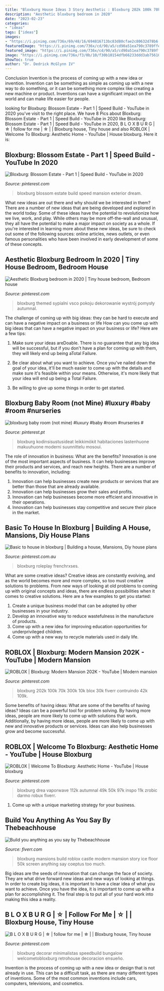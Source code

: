 ```yaml
---
title: "Bloxburg House Ideas 3 Story Aesthetic : Bloxburg 202k 100k 70k 300k 10k Blox 30k Fiverr Contruindo 42k 109k"
description: "Aesthetic bloxburg bedroom in 2020"
date: "2023-02-23"
categories:
- "ideas"
tags: ["ideas"]
images:
- "https://i.pinimg.com/736x/69/48/16/694816713bc83d80cfae2c80632d78b6.jpg"
featuredImage: "https://i.pinimg.com/736x/cd/90/a5/cd90a51ea790c3789ffe6db5ff616cfb.jpg"
featured_image: "https://i.pinimg.com/736x/cd/90/a5/cd90a51ea790c3789ffe6db5ff616cfb.jpg"
image: "https://i.pinimg.com/736x/f3/0b/10/f30b10154dfb66233ddd3ab7561094fe.jpg"
ShowToc: true
author: "Dr. Dedrick McGlynn IV"
---
```



Conclusion
Invention is the process of coming up with a new idea or invention. Invention can be something as simple as coming up with a new way to do something, or it can be something more complex like creating a new machine or product. Inventions can have a significant impact on the world and can make life easier for people.

	

		
looking for Bloxburg: Blossom Estate - Part 1 | Speed Build - YouTube in 2020 you've visit to the right place. We have 8 Pics about Bloxburg: Blossom Estate - Part 1 | Speed Build - YouTube in 2020 like Bloxburg: Blossom Estate - Part 1 | Speed Build - YouTube in 2020, B L O X B U R G | ☆ | follow for me | ☆ | | Bloxburg house, Tiny house and also ROBLOX | Welcome To Bloxburg: Aesthetic Home - YouTube | House bloxburg. Here it is:
		
    
## Bloxburg: Blossom Estate - Part 1 | Speed Build - YouTube In 2020

<img loading=lazy src="https://i.pinimg.com/736x/2c/15/c6/2c15c6c856b991deb055b0982eff8ec5.jpg" onerror="this.onerror=null;this.src='https://tse3.mm.bing.net/th?id=OIP.YOlD1A-ARrTzxePwS6APtgHaEK&amp;pid=15.1';" alt="Bloxburg: Blossom Estate - Part 1 | Speed Build - YouTube in 2020">

_Source: pinterest.com_

>bloxburg blossom estate build speed mansion exterior dream. 

	

What new ideas are out there and why should we be interested in them?
There are a number of new ideas that are being developed and explored in the world today. Some of these ideas have the potential to revolutionize how we live, work, and play. While others may be more off-the-wall and unusual, they all have the potential to make a major impact on society as a whole. If you're interested in learning more about these new ideas, be sure to check out some of the following sources: online articles, news outlets, or even famous personalities who have been involved in early development of some of these concepts.

    
## Aesthetic Bloxburg Bedroom In 2020 | Tiny House Bedroom, Bedroom House

<img loading=lazy src="https://i.pinimg.com/736x/f3/0b/10/f30b10154dfb66233ddd3ab7561094fe.jpg" onerror="this.onerror=null;this.src='https://tse2.mm.bing.net/th?id=OIP.SI3Q3ylyCx-7ZYqUCbPIXgHaI8&amp;pid=15.1';" alt="Aesthetic Bloxburg bedroom in 2020 | Tiny house bedroom, Bedroom house">

_Source: pinterest.com_

>bloxburg themed sypialni vsco pokoju dekorowanie wystrój pomysły autumnal. 

	

The challenge of coming up with big ideas: they can be hard to execute and can have a negative impact on a business or life
How can you come up with big ideas that can have a negative impact on your business or life? Here are a few tips: 
1. Make sure your ideas areDoable. There is no guarantee that any big idea will be successful, but if you don't have a plan for coming up with them, they will likely end up being aTotal Failure. 

2. Be clear about what you want to achieve. Once you've nailed down the goal of your idea, it'll be much easier to come up with the details and make sure it's feasible within your means. Otherwise, it's more likely that your idea will end up being a Total Failure. 

3. Be willing to give up some things in order to get started.

    
## Bloxburg Baby Room (not Mine) #luxury #baby #room #nurseries #

<img loading=lazy src="https://i.pinimg.com/736x/25/2d/4a/252d4ad7c69f03bb94134717d0c510ba.jpg" onerror="this.onerror=null;this.src='https://tse2.mm.bing.net/th?id=OIP.OP0AT-V5M1yW7dS0mFOJoAHaF3&amp;pid=15.1';" alt="bloxburg baby room (not mine) #luxury #baby #room #nurseries #">

_Source: pinterest.pt_

>bloxburg kodinsisustusideat leikkimökit habitaciones lastenhuone makuuhuone moderni suunnittelu mosoui. 

	

The role of innovation in business: What are the benefits?
Innovation is one of the most important aspects of business. It can help businesses improve their products and services, and reach new heights. There are a number of benefits to innovation, including: 
1. Innovation can help businesses create new products or services that are better than those that are already available. 
2. Innovation can help businesses grow their sales and profits. 
3. Innovation can help businesses become more efficient and innovative in their operations. 
4. Innovation can help businesses stay competitive and secure their place in the market.

    
## Basic To House In Bloxburg | Building A House, Mansions, Diy House Plans

<img loading=lazy src="https://i.pinimg.com/736x/69/48/16/694816713bc83d80cfae2c80632d78b6.jpg" onerror="this.onerror=null;this.src='https://tse2.mm.bing.net/th?id=OIP.bI0W3_4cf2MBivnPw4P3UwHaEK&amp;pid=15.1';" alt="Basic to house in bloxburg | Building a house, Mansions, Diy house plans">

_Source: pinterest.com.au_

>bloxburg roleplay frenchrxses. 

	

What are some creative ideas?
Creative ideas are constantly evolving, and as the world becomes more and more complex, so too must creative solutions to problems. From new ways of looking at old problems to coming up with original concepts and ideas, there are endless possibilities when it comes to creative solutions. Here are a few examples to get you started:
1. Create a unique business model that can be adopted by other businesses in your industry.
2. Develop an innovative way to reduce wastefulness in the manufacture of products.
3. Come up with a new idea for improving education opportunities for underprivileged children.
4. Come up with a new way to recycle materials used in daily life.

    
## ROBLOX | Bloxburg: Modern Mansion 202K - YouTube | Modern Mansion

<img loading=lazy src="https://i.pinimg.com/736x/d1/5f/dc/d15fdcd3497e0d497e54a6d5f6ed91e4.jpg" onerror="this.onerror=null;this.src='https://tse1.mm.bing.net/th?id=OIP.UNjZy1CEq98EeZ7JD3D1GQHaFj&amp;pid=15.1';" alt="ROBLOX | Bloxburg: Modern Mansion 202K - YouTube | Modern mansion">

_Source: pinterest.com_

>bloxburg 202k 100k 70k 300k 10k blox 30k fiverr contruindo 42k 109k. 

	

Some benefits of having ideas: What are some of the benefits of having ideas?
Ideas can be a powerful tool for problem solving. By having more ideas, people are more likely to come up with solutions that work. Additionally, by having more ideas, people are more likely to come up with new and innovative products or services. Ideas can also help businesses grow and become successful.

    
## ROBLOX | Welcome To Bloxburg: Aesthetic Home - YouTube | House Bloxburg

<img loading=lazy src="https://i.pinimg.com/736x/3d/52/3f/3d523f0681840a772f968ccdeeb3221e.jpg" onerror="this.onerror=null;this.src='https://tse2.mm.bing.net/th?id=OIP.bDmj26-7pHog9xrrs-27ugHaEK&amp;pid=15.1';" alt="ROBLOX | Welcome To Bloxburg: Aesthetic Home - YouTube | House bloxburg">

_Source: pinterest.com_

>bloxburg drea vaporwave 112k autumnal 49k 50k 97k inspo 11k zrobic darmo robux fiverr. 

	

1. Come up with a unique marketing strategy for your business.

    
## Build You Anything As You Say By Thebeachhouse

<img loading=lazy src="https://fiverr-res.cloudinary.com/images/t_main1,q_auto,f_auto,q_auto,f_auto/gigs/136767739/original/703e2392ec28c33003aba5ea34da25e777c4f6af/bloxburg-roblox-household-builder.png" onerror="this.onerror=null;this.src='https://tse4.mm.bing.net/th?id=OIP.8ro5SsnelbQQsQs1a-uNjQHaGL&amp;pid=15.1';" alt="Build you anything as you say by Thebeachhouse">

_Source: fiverr.com_

>bloxburg mansions build roblox castle modern mansion story ice floor 50k screen anything say coeptus too much. 

	

Big ideas are the seeds of innovation that can change the face of society. They are what drive forward new ideas and new ways of looking at things. In order to create big ideas, it is important to have a clear idea of what you want to achieve. Once you have the idea, it is important to come up with a plan for accomplishing it. The final step is to put all of your hard work into making this idea a reality.

    
## B L O X B U R G | ☆ | Follow For Me | ☆ | | Bloxburg House, Tiny House

<img loading=lazy src="https://i.pinimg.com/736x/cd/90/a5/cd90a51ea790c3789ffe6db5ff616cfb.jpg" onerror="this.onerror=null;this.src='https://tse1.mm.bing.net/th?id=OIP.fthJb-YXWXMRIFHRZV1OXgHaHa&amp;pid=15.1';" alt="B L O X B U R G | ☆ | follow for me | ☆ | | Bloxburg house, Tiny house">

_Source: pinterest.com_

>bloxburg decorar minimalistas speedbuild bungalow welcometobloxburg retrohouse decoracion ensueño. 

	

Invention is the process of coming up with a new idea or design that is not already in use. This can be a difficult task, as there are many different types of inventions. Some of the most common inventions include cars, computers, televisions, and cosmetics.

